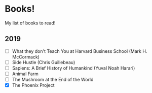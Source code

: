Books!
======

My list of books to read!

2019
----

- [ ] What they don't Teach You at Harvard Business School (Mark H. McCormack)
- [ ] Side Hustle (Chris Guillebeau)
- [ ] Sapiens: A Brief History of Humankind (Yuval Noah Harari)
- [ ] Animal Farm
- [ ] The Mushroom at the End of the World
- [x] The Phoenix Project
